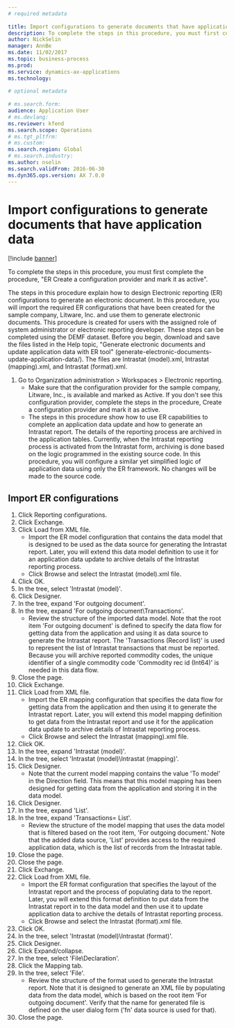 ```yaml
--- 
# required metadata 
 
title: Import configurations to generate documents that have application data
description: To complete the steps in this procedure, you must first complete the procedure, "ER Create a configuration provider and mark it as active". 
author: NickSelin
manager: AnnBe 
ms.date: 11/02/2017
ms.topic: business-process 
ms.prod:  
ms.service: dynamics-ax-applications 
ms.technology:  
 
# optional metadata 
 
# ms.search.form:   
audience: Application User 
# ms.devlang:  
ms.reviewer: kfend
ms.search.scope: Operations 
# ms.tgt_pltfrm:  
# ms.custom:  
ms.search.region: Global
# ms.search.industry: 
ms.author: nselin
ms.search.validFrom: 2016-06-30 
ms.dyn365.ops.version: AX 7.0.0 
---
```

# Import configurations to generate documents that have application data

[!include [banner](../../includes/banner.md)]

To complete the steps in this procedure, you must first complete the procedure, "ER Create a configuration provider and mark it as active".

The steps in this procedure explain how to design Electronic reporting (ER) configurations to generate an electronic document. In this procedure, you will import the required ER configurations that have been created for the sample company, Litware, Inc. and use them to generate electronic documents. This procedure is created for users with the assigned role of system administrator or electronic reporting developer. These steps can be completed using the DEMF dataset. Before you begin, download and save the files listed in the Help topic, "Generate electronic documents and update application data with ER tool" (generate-electronic-documents-update-application-data/). The files are Intrastat (model).xml, Intrastat (mapping).xml, and Intrastat (format).xml.

1. Go to Organization administration > Workspaces > Electronic reporting.
    * Make sure that the configuration provider for the sample company, Litware, Inc., is available and marked as Active. If you don't see this configuration provider, complete the steps in the procedure, Create a configuration provider and mark it as active.  
    * The steps in this procedure show how to use ER capabilities to complete an application data update and how to generate an Intrastat report. The details of the reporting process are archived in the application tables. Currently, when the Intrastat reporting process is activated from the Intrastat form, archiving is done based on the logic programmed in the existing source code. In this procedure, you will configure a similar yet simplified logic of application data using only the ER framework. No changes will be made to the source code.   

## Import ER configurations
1. Click Reporting configurations.
2. Click Exchange.
3. Click Load from XML file.
    * Import the ER model configuration that contains the data model that is designed to be used as the data source for generating the Intrastat report. Later, you will extend this data model definition to use it for an application data update to archive details of the Intrastat reporting process.   
    * Click Browse and select the Intrastat (model).xml file.  
4. Click OK.
5. In the tree, select 'Intrastat (model)'.
6. Click Designer.
7. In the tree, expand 'For outgoing document'.
8. In the tree, expand 'For outgoing document\Transactions'.
    * Review the structure of the imported data model. Note that the root item 'For outgoing document' is defined to specify the data flow for getting data from the application and using it as data source to generate the Intrastat report. The 'Transactions (Record list)' is used to represent the list of Intrastat transactions that must be reported. Because you will archive reported commodity codes, the unique identifier of a single commodity code 'Commodity rec id (Int64)' is needed in this data flow.   
9. Close the page.
10. Click Exchange.
11. Click Load from XML file.
    * Import the ER mapping configuration that specifies the data flow for getting data from the application and then using it to generate the Intrastat report. Later, you will extend this model mapping definition to get data from the Intrastat report and use it for the application data update to archive details of Intrastat reporting process.   
    * Click Browse and select the Intrastat (mapping).xml file.  
12. Click OK.
13. In the tree, expand 'Intrastat (model)'.
14. In the tree, select 'Intrastat (model)\Intrastat (mapping)'.
15. Click Designer.
    * Note that the current model mapping contains the value 'To model' in the Direction field. This means that this model mapping has been designed for getting data from the application and storing it in the data model.  
16. Click Designer.
17. In the tree, expand 'List'.
18. In the tree, expand 'Transactions= List'.
    * Review the structure of the model mapping that uses the data model that is filtered based on the root item, 'For outgoing document.' Note that the added data source, 'List' provides access to the required application data, which is the list of records from the Intrastat table.  
19. Close the page.
20. Close the page.
21. Click Exchange.
22. Click Load from XML file.
    * Import the ER format configuration that specifies the layout of the Intrastat report and the process of populating data to the report. Later, you will extend this format definition to put data from the Intrastat report in to the data model and then use it to update application data to archive the details of Intrastat reporting process.   
    * Click Browse and select the Intrastat (format).xml file.  
23. Click OK.
24. In the tree, select 'Intrastat (model)\Intrastat (format)'.
25. Click Designer.
26. Click Expand/collapse.
27. In the tree, select 'File\Declaration'.
28. Click the Mapping tab.
29. In the tree, select 'File'.
    * Review the structure of the format used to generate the Intrastat report. Note that it is designed to generate an XML file by populating data from the data model, which is based on the root item 'For outgoing document'. Verify that the name for generated file is defined on the user dialog form ('fn' data source is used for that).   
30. Close the page.

